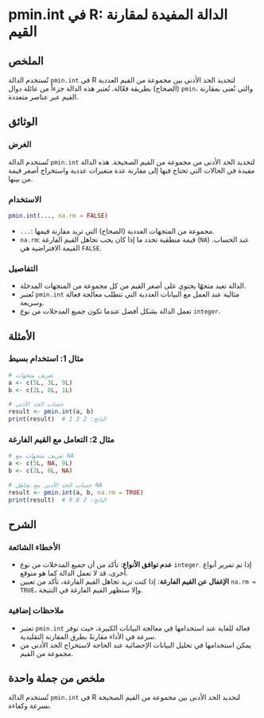 <!--
Meta Description: # pmin.int في R: الدالة المفيدة لمقارنة القيم ## الملخص تُستخدم الدالة `pmin.int` في R لتحديد الحد الأدنى بين مجموعة من القيم العددية (الصحاح) بطريقة ...
Meta Keywords: القيم, pmin, int, الدالة, الحد
-->

# pmin.int في R: الدالة المفيدة لمقارنة القيم

## الملخص
تُستخدم الدالة `pmin.int` في R لتحديد الحد الأدنى بين مجموعة من القيم العددية (الصحاح) بطريقة فعّالة. تُعتبر هذه الدالة جزءاً من عائلة دوال `pmin`، والتي تُعنى بمقارنة القيم عبر عناصر متعددة.

## الوثائق
### الغرض
تُستخدم الدالة `pmin.int` لتحديد الحد الأدنى من مجموعة من القيم الصحيحة. هذه الدالة مفيدة في الحالات التي تحتاج فيها إلى مقارنة عدة متغيرات عددية واستخراج أصغر قيمة من بينها.

### الاستخدام
```R
pmin.int(..., na.rm = FALSE)
```
- `...`: مجموعة من المتجهات العددية (الصحاح) التي تريد مقارنة قيمها.
- `na.rm`: قيمة منطقية تحدد ما إذا كان يجب تجاهل القيم الفارغة (`NA`) عند الحساب. القيمة الافتراضية هي `FALSE`.

### التفاصيل
- الدالة تعيد متجهًا يحتوي على أصغر القيم من كل مجموعة من المتجهات المدخلة.
- تُعتبر `pmin.int` مثالية عند العمل مع البيانات العددية التي تتطلب معالجة فعالة وسريعة.
- تعمل الدالة بشكل أفضل عندما تكون جميع المدخلات من نوع `integer`.

## الأمثلة
### مثال 1: استخدام بسيط
```R
# تعريف متجهات
a <- c(5L, 3L, 9L)
b <- c(2L, 8L, 1L)

# حساب الحد الأدنى
result <- pmin.int(a, b)
print(result)  # الناتج: 2 3 1
```

### مثال 2: التعامل مع القيم الفارغة
```R
# تعريف متجهات مع NA
a <- c(5L, NA, 9L)
b <- c(2L, 8L, NA)

# حساب الحد الأدنى مع تجاهل NA
result <- pmin.int(a, b, na.rm = TRUE)
print(result)  # الناتج: 2 8 9
```

## الشرح
### الأخطاء الشائعة
- **عدم توافق الأنواع**: تأكد من أن جميع المدخلات من نوع `integer`. إذا تم تمرير أنواع أخرى، قد لا تعمل الدالة كما هو متوقع.
- **الإغفال عن القيم الفارغة**: إذا كنت تريد تجاهل القيم الفارغة، تأكد من تعيين `na.rm = TRUE`، وإلا ستظهر القيم الفارغة في النتيجة.

### ملاحظات إضافية
- تعتبر `pmin.int` فعالة للغاية عند استخدامها في معالجة البيانات الكبيرة، حيث توفر سرعة في الأداء مقارنةً بطرق المقارنة التقليدية.
- يمكن استخدامها في تحليل البيانات الإحصائية عند الحاجة لاستخراج الحد الأدنى من مجموعة من القيم.

## ملخص من جملة واحدة
تُستخدم الدالة `pmin.int` في R لتحديد الحد الأدنى بين مجموعة من القيم الصحيحة بسرعة وكفاءة.